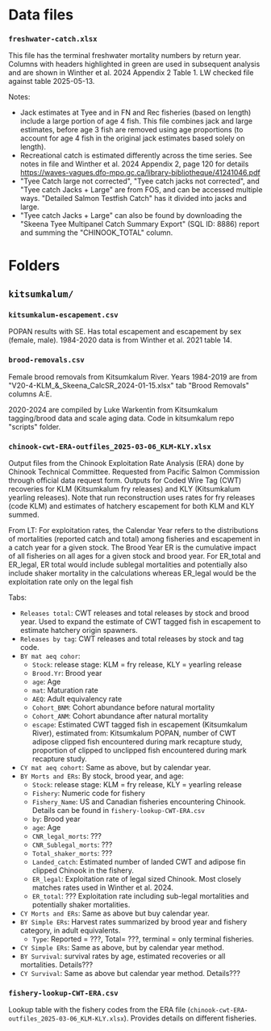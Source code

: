 # Data files


### `freshwater-catch.xlsx` 

This file has the terminal freshwater mortality numbers by return year. Columns with headers highlighted in green are used in subsequent analysis and are shown in Winther et al. 2024 Appendix 2 Table 1. LW checked file against table 2025-05-13.

Notes: 
- Jack estimates at Tyee and in FN and Rec fisheries (based on length) include a large portion of age 4 fish. This file combines jack and large estimates, before age 3 fish are removed using age proportions (to account for age 4 fish in the original jack estimates based solely on length).
- Recreational catch is estimated differently across the time series. See notes in file and Winther et al. 2024 Appendix 2, page 120 for details https://waves-vagues.dfo-mpo.gc.ca/library-bibliotheque/41241046.pdf 
- "Tyee Catch large not corrected",	"Tyee catch jacks not corrected", and	"Tyee catch Jacks + Large" are from FOS, and can be accessed multiple ways. "Detailed Salmon Testfish Catch" has it divided into jacks and large. 
- "Tyee catch Jacks + Large" can also be found by downloading the "Skeena Tyee Multipanel Catch Summary Export" (SQL ID: 8886) report and summing the "CHINOOK_TOTAL" column. 


# Folders 

## `kitsumkalum/`

### `kitsumkalum-escapement.csv`

POPAN results with SE. Has total escapement and escapement by sex (female, male). 1984-2020 data is from Winther et al. 2021 table 14. 

### `brood-removals.csv`

Female brood removals from Kitsumkalum River. Years 1984-2019 are from "V20-4-KLM_&_Skeena_CalcSR_2024-01-15.xlsx" tab "Brood Removals" columns A:E. 

2020-2024 are compiled by Luke Warkentin from Kitsumkalum tagging/brood data and scale aging data. Code in kitsumkalum repo "scripts" folder. 

### `chinook-cwt-ERA-outfiles_2025-03-06_KLM-KLY.xlsx`

Output files from the Chinook Exploitation Rate Analysis (ERA) done by Chinook Technical Committee. Requested from Pacific Salmon Commission through official data request form.
Outputs for Coded Wire Tag (CWT) recoveries for KLM (Kitsumkalum fry releases) and KLY (Kitsumkalum yearling releases). Note that run reconstruction uses rates for fry releases (code KLM) and estimates of hatchery escapement for both KLM and KLY summed. 

From LT: For exploitation rates, the Calendar Year refers to the distributions of mortalities (reported catch and total) among fisheries and escapement in a catch year for a given stock.  The Brood Year ER is the cumulative impact of all fisheries on all ages for a given stock and brood year. For ER_total and ER_legal, ER total would include sublegal mortalities and potentially also include shaker mortality in the calculations whereas ER_legal would be the exploitation rate only on the legal fish

Tabs: 
- `Releases total`: CWT releases and total releases by stock and brood year. Used to expand the estimate of CWT tagged fish in escapement to estimate hatchery origin spawners.
- `Releases by tag`: CWT releases and total releases by stock and tag code. 
- `BY mat aeq cohor`:
    - `Stock`: release stage: KLM = fry release, KLY = yearling release
    - `Brood.Yr`: Brood year
    - `age`: Age
    - `mat`: Maturation rate
    - `AEQ`: Adult equivalency rate
    - `Cohort_BNM`: Cohort abundance before natural mortality
    - `Cohort_ANM`: Cohort abundance after natural mortality
    - `escape`: Estimated CWT tagged fish in escapement (Kitsumkalum River), estimated from: Kitsumkalum POPAN, number of CWT adipose clipped fish encountered during mark recapture study, proportion of clipped to unclipped fish encountered during mark recapture study. 
- `CY mat aeq cohort`: Same as above, but by calendar year.
- `BY Morts and ERs`: By stock, brood year, and age: 
    - `Stock`: release stage: KLM = fry release, KLY = yearling release
    - `Fishery`: Numeric code for fishery
    - `Fishery_Name`: US and Canadian fisheries encountering Chinook. Details can be found in `fishery-lookup-CWT-ERA.csv`
    - `by`: Brood year
    - `age`: Age
    - `CNR_legal_morts`: ???
    - `CNR_Sublegal_morts`: ???
    - `Total_shaker_morts`: ???
    - `Landed_catch`: Estimated number of landed CWT and adipose fin clipped Chinook in the fishery. 
    - `ER_legal`: Exploitation rate of legal sized Chinook. Most closely matches rates used in Winther et al. 2024. 
    - `ER_total`: ??? Exploitation rate including sub-legal mortalities and potentially shaker mortalities. 
- `CY Morts and ERs`: Same as above but buy calendar year. 
- `BY Simple ERs`: Harvest rates summarized by brood year and fishery category, in adult equivalents. 
    - `Type`: Reported = ???, Total= ???, terminal = only terminal fisheries. 
- `CY Simple ERs`: Same as above, but by calendar year method. 
- `BY Survival`: survival rates by age, estimated recoveries or all mortalities. Details???
- `CY Survival`: Same as above but calendar year method. Details???


### `fishery-lookup-CWT-ERA.csv`

Lookup table with the fishery codes from the ERA file (`chinook-cwt-ERA-outfiles_2025-03-06_KLM-KLY.xlsx`). Provides details on different fisheries. 


